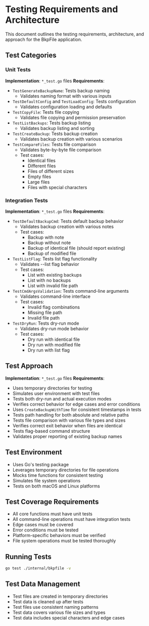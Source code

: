 # Testing Requirements and Architecture

This document outlines the testing requirements, architecture, and approach for the BkpFile application.

## Test Categories

### Unit Tests
**Implementation**: `*_test.go` files
**Requirements**:
- `TestGenerateBackupName`: Tests backup naming
  - Validates naming format with various inputs
- `TestDefaultConfig` and `TestLoadConfig`: Tests configuration
  - Validates configuration loading and defaults
- `TestCopyFile`: Tests file copying
  - Validates file copying and permission preservation
- `TestListBackups`: Tests backup listing
  - Validates backup listing and sorting
- `TestCreateBackup`: Tests backup creation
  - Validates backup creation with various scenarios
- `TestCompareFiles`: Tests file comparison
  - Validates byte-by-byte file comparison
  - Test cases:
    - Identical files
    - Different files
    - Files of different sizes
    - Empty files
    - Large files
    - Files with special characters

### Integration Tests
**Implementation**: `*_test.go` files
**Requirements**:
- `TestDefaultBackupCmd`: Tests default backup behavior
  - Validates backup creation with various notes
  - Test cases:
    - Backup with note
    - Backup without note
    - Backup of identical file (should report existing)
    - Backup of modified file
- `TestListFlag`: Tests list flag functionality
  - Validates --list flag behavior
  - Test cases:
    - List with existing backups
    - List with no backups
    - List with invalid file path
- `TestCmdArgsValidation`: Tests command-line arguments
  - Validates command-line interface
  - Test cases:
    - Invalid flag combinations
    - Missing file path
    - Invalid file path
- `TestDryRun`: Tests dry-run mode
  - Validates dry-run mode behavior
  - Test cases:
    - Dry run with identical file
    - Dry run with modified file
    - Dry run with list flag

## Test Approach
**Implementation**: `*_test.go` files
**Requirements**:
- Uses temporary directories for testing
- Simulates user environment with test files
- Tests both dry-run and actual execution modes
- Verifies correct behavior for edge cases and error conditions
- Uses `CreateBackupWithTime` for consistent timestamps in tests
- Tests path handling for both absolute and relative paths
- Tests file comparison with various file types and sizes
- Verifies correct exit behavior when files are identical
- Tests flag-based command structure
- Validates proper reporting of existing backup names

## Test Environment
- Uses Go's testing package
- Leverages temporary directories for file operations
- Mocks time functions for consistent testing
- Simulates file system operations
- Tests on both macOS and Linux platforms

## Test Coverage Requirements
- All core functions must have unit tests
- All command-line operations must have integration tests
- Edge cases must be covered
- Error conditions must be tested
- Platform-specific behaviors must be verified
- File system operations must be tested thoroughly

## Running Tests
```bash
go test ./internal/bkpfile -v
```

## Test Data Management
- Test files are created in temporary directories
- Test data is cleaned up after tests
- Test files use consistent naming patterns
- Test data covers various file sizes and types
- Test data includes special characters and edge cases 